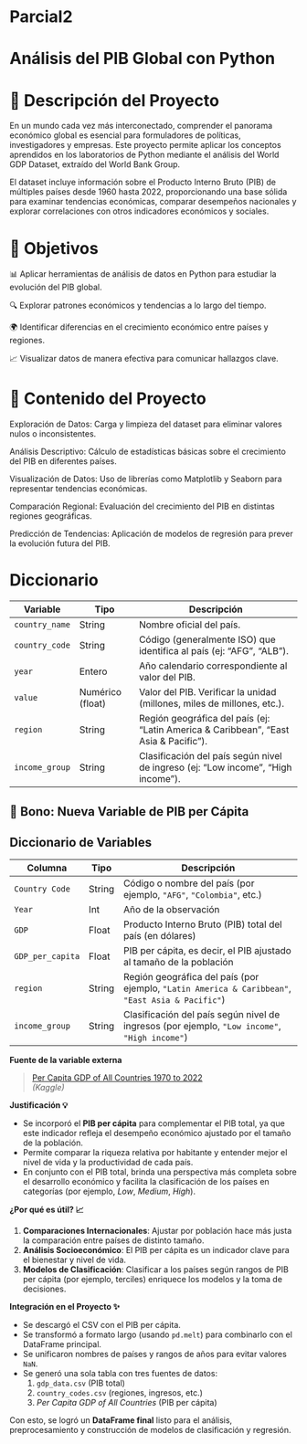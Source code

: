 # Parcial2

# Análisis del PIB Global con Python

# 📌 Descripción del Proyecto

En un mundo cada vez más interconectado, comprender el panorama económico global es esencial para formuladores de políticas, investigadores y empresas. Este proyecto permite aplicar los conceptos aprendidos en los laboratorios de Python mediante el análisis del World GDP Dataset, extraído del World Bank Group.

El dataset incluye información sobre el Producto Interno Bruto (PIB) de múltiples países desde 1960 hasta 2022, proporcionando una base sólida para examinar tendencias económicas, comparar desempeños nacionales y explorar correlaciones con otros indicadores económicos y sociales.

# 🎯 Objetivos

📊 Aplicar herramientas de análisis de datos en Python para estudiar la evolución del PIB global.

🔍 Explorar patrones económicos y tendencias a lo largo del tiempo.

🌍 Identificar diferencias en el crecimiento económico entre países y regiones.

📈 Visualizar datos de manera efectiva para comunicar hallazgos clave.

# 📂 Contenido del Proyecto

Exploración de Datos: Carga y limpieza del dataset para eliminar valores nulos o inconsistentes.

Análisis Descriptivo: Cálculo de estadísticas básicas sobre el crecimiento del PIB en diferentes países.

Visualización de Datos: Uso de librerías como Matplotlib y Seaborn para representar tendencias económicas.

Comparación Regional: Evaluación del crecimiento del PIB en distintas regiones geográficas.

Predicción de Tendencias: Aplicación de modelos de regresión para prever la evolución futura del PIB.


# Diccionario
| **Variable**      | **Tipo**             | **Descripción**                                                                                 |
|-------------------|----------------------|-------------------------------------------------------------------------------------------------|
| `country_name`    | String              | Nombre oficial del país.                                                                        |
| `country_code`    | String              | Código (generalmente ISO) que identifica al país (ej: “AFG”, “ALB”).                             |
| `year`            | Entero              | Año calendario correspondiente al valor del PIB.                                                |
| `value`           | Numérico (float)    | Valor del PIB. Verificar la unidad (millones, miles de millones, etc.).                         |
| `region`          | String              | Región geográfica del país (ej: “Latin America & Caribbean”, “East Asia & Pacific”).             |
| `income_group`    | String              | Clasificación del país según nivel de ingreso (ej: “Low income”, “High income”).                |


## :star2: Bono: Nueva Variable de PIB per Cápita

## Diccionario de Variables

| Columna           | Tipo   | Descripción                                                                                           |
|-------------------|--------|-------------------------------------------------------------------------------------------------------|
| `Country Code`    | String | Código o nombre del país (por ejemplo, `"AFG"`, `"Colombia"`, etc.)                                   |
| `Year`            | Int    | Año de la observación                                                                                 |
| `GDP`             | Float  | Producto Interno Bruto (PIB) total del país (en dólares)                                              |
| `GDP_per_capita`  | Float  | PIB per cápita, es decir, el PIB ajustado al tamaño de la población                                   |
| `region`          | String | Región geográfica del país (por ejemplo, `"Latin America & Caribbean"`, `"East Asia & Pacific"`)      |
| `income_group`    | String | Clasificación del país según nivel de ingresos (por ejemplo, `"Low income"`, `"High income"`)         |


**Fuente de la variable externa**  
> [Per Capita GDP of All Countries 1970 to 2022](https://www.kaggle.com/datasets/dataanalyst001/per-capita-gdp-of-all-countries-1970-to-2022/data)  
> *(Kaggle)*

**Justificación :bulb:**  
- Se incorporó el **PIB per cápita** para complementar el PIB total, ya que este indicador refleja el desempeño económico ajustado por el tamaño de la población.  
- Permite comparar la riqueza relativa por habitante y entender mejor el nivel de vida y la productividad de cada país.  
- En conjunto con el PIB total, brinda una perspectiva más completa sobre el desarrollo económico y facilita la clasificación de los países en categorías (por ejemplo, *Low*, *Medium*, *High*).

**¿Por qué es útil? :chart_with_upwards_trend:**  
1. **Comparaciones Internacionales**: Ajustar por población hace más justa la comparación entre países de distinto tamaño.  
2. **Análisis Socioeconómico**: El PIB per cápita es un indicador clave para el bienestar y nivel de vida.  
3. **Modelos de Clasificación**: Clasificar a los países según rangos de PIB per cápita (por ejemplo, terciles) enriquece los modelos y la toma de decisiones.

**Integración en el Proyecto :sparkles:**  
- Se descargó el CSV con el PIB per cápita.  
- Se transformó a formato largo (usando `pd.melt`) para combinarlo con el DataFrame principal.  
- Se unificaron nombres de países y rangos de años para evitar valores `NaN`.  
- Se generó una sola tabla con tres fuentes de datos:  
  1. `gdp_data.csv` (PIB total)  
  2. `country_codes.csv` (regiones, ingresos, etc.)  
  3. *Per Capita GDP of All Countries* (PIB per cápita)  

Con esto, se logró un **DataFrame final** listo para el análisis, preprocesamiento y construcción de modelos de clasificación y regresión.


 
